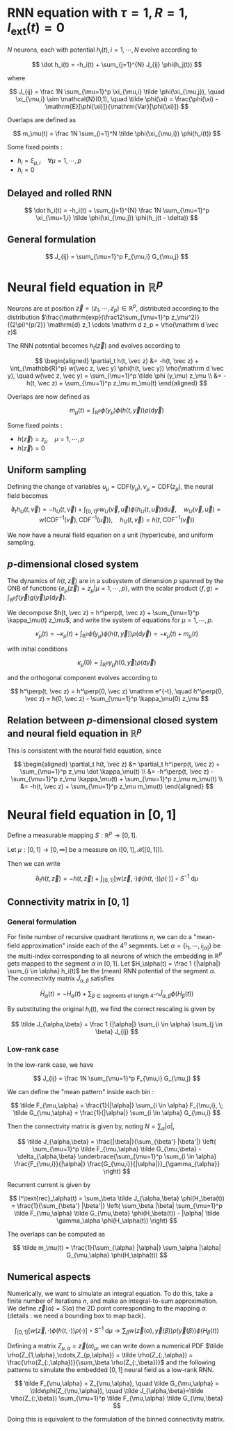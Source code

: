 # RNN equation with $\tau=1, R=1, I_\textrm {ext}(t) = 0$

$N$ neurons, each with potential $h_i(t), i = 1,\cdots, N$ evolve according to

$$
\dot h_i(t) = -h_i(t) + \sum_{j=1}^{N} J_{ij} \phi(h_j(t))
$$

where

$$
J_{ij} = \frac 1N \sum_{\mu=1}^p \xi_{\mu,i} \tilde \phi(\xi_{\mu,j}),
\quad
\xi_{\mu,i} \sim \mathcal{N}(0,1),
\quad
\tilde \phi(\xi) = \frac{\phi(\xi) - \mathrm{E}[\phi(\xi)]}{\mathrm{Var}[\phi(\xi)]}
$$

Overlaps are defined as

$$
m_\mu(t) = \frac 1N \sum_{i=1}^N \tilde \phi(\xi_{\mu,i}) \phi(h_i(t))
$$

Some fixed points :

- $h_i = \xi_{\mu,i} \quad \forall \mu = 1,\cdots,p$
- $h_i=0$

## Delayed and rolled RNN

$$
\dot h_i(t) = -h_i(t) + \sum_{j=1}^{N} \frac 1N \sum_{\mu=1}^p \xi_{\mu+1,i} \tilde \phi(\xi_{\mu,j}) \phi(h_j(t - \delta))
$$

## General formulation

$$
J_{ij} = \sum_{\mu=1}^p F_{\mu,i} G_{\mu,j}
$$

# Neural field equation in $\mathbb R^p$

Neurons are at position $\vec z = (z_1, \cdots, z_p) \in \mathbb{R}^p$, distributed according to the distribution $\frac{\mathrm{exp}(\frac12\sum_{\mu=1}^p z_\mu^2)}{(2\pi)^{p/2}} \mathrm{d} z_1 \cdots \mathrm d z_p = \rho(\mathrm d \vec z)$

The RNN potential becomes $h_t(\vec z)$ and evolves according to

$$
\begin{aligned}
\partial_t h(t, \vec z) &= -h(t, \vec z) + \int_{\mathbb{R}^p} w(\vec z, \vec y) \phi(h(t, \vec y)) \rho(\mathrm d \vec y),
\quad
w(\vec z, \vec y) = \sum_{\mu=1}^p \tilde \phi (y_\mu) z_\mu \\
&= -h(t, \vec z) + \sum_{\mu=1}^p z_\mu m_\mu(t)
\end{aligned}
$$

Overlaps are now defined as

$$
m_\mu(t) = \int_{\mathbb R^p} \tilde \phi(y_\mu) \phi(h(t,\vec y)) \rho(\mathrm d \vec y)
$$

Some fixed points :

- $h(\vec z) = z_\mu \quad \mu=1,\cdots,p$
- $h(\vec z) = 0$


## Uniform sampling

Defining the change of variables $u_\mu=\mathrm{CDF}(y_\mu), v_\mu=\mathrm{CDF}(z_\mu)$, the neural field becomes

$$
\partial_t h_U(t, \vec v) = -h_U(t, \vec v) + \int_{[0,1]^p} w_U(\vec v, \vec u) \phi(h_U(t, \vec u)) \mathrm d \vec u, \quad
w_U(\vec v, \vec u) = w(\mathrm{CDF}^{-1}(\vec v), \mathrm{CDF}^{-1}(\vec u)), \quad h_U(t, \vec v) = h(t, \mathrm{CDF}^{-1}(\vec v))
$$

We now have a neural field equation on a unit (hyper)cube, and uniform sampling.

## $p$-dimensional closed system

The dynamics of $h(t, \vec z)$ are in a subsystem of dimension $p$ spanned by the ONB of functions $\{e_\mu(\vec z) = z_\mu | \mu=1,\cdots,p\}$, with the scalar product $\langle f, g \rangle = \int_{\mathbb R^p} f(\vec y) g(\vec y) \rho(\mathrm d \vec y)$.

We decompose $h(t, \vec z) = h^\perp(t, \vec z) + \sum_{\mu=1}^p \kappa_\mu(t) z_\mu$, and write the system of equations for $\mu=1,\cdots,p$.

$$
\dot \kappa_\mu(t) = -\kappa_\mu(t) + \int_{\mathbb{R}^p} \tilde\phi(y_\mu) \phi(h(t, \vec y)) \rho(\mathrm d \vec y) = -\kappa_\mu(t) + m_\mu(t)
$$

with initial conditions

$$
\kappa_\mu(0) = \int_{\mathbb{R}^p} y_\mu h(0, \vec y) \rho(\mathrm d \vec y)
$$

and the orthogonal component evolves according to

$$
h^\perp(t, \vec z) = h^\perp(0, \vec z) \mathrm e^{-t},
\quad
h^\perp(0, \vec z) = h(0, \vec z) - \sum_{\mu=1}^p \kappa_\mu(0) z_\mu
$$

## Relation between $p$-dimensional closed system and neural field equation in $\mathbb R^p$

This is consistent with the neural field equation, since

$$
\begin{aligned}
\partial_t h(t, \vec z) &= \partial_t h^\perp(t, \vec z) + \sum_{\mu=1}^p z_\mu \dot \kappa_\mu(t) \\
&= -h^\perp(t, \vec z) - \sum_{\mu=1}^p z_\mu \kappa_\mu(t) + \sum_{\mu=1}^p z_\mu m_\mu(t) \\
&= -h(t, \vec z) + \sum_{\mu=1}^p z_\mu m_\mu(t)
\end{aligned}
$$

# Neural field equation in $[0,1]$

Define a measurable mapping $S : \mathbb{R}^p \rightarrow [0, 1]$.

Let $\mu : [0,1] \rightarrow [0, \infty]$ be a measure on $([0,1], \mathcal B([0,1]))$.

Then we can write

$$
\partial_t h(t, \vec z) = -h(t, \vec z) + \int_{[0,1]} [w(\vec z, \cdot) \phi(h(t, \cdot)) \rho(\cdot)] \circ S^{-1} \; \mathrm d \mu
$$

## Connectivity matrix in $[0,1]$

### General formulation

For finite number of recursive quadrant iterations $n$, we can do a "mean-field approximation" inside each of the $4^n$ segments. Let $\alpha = \{i_1,\cdots,i_{|\alpha|}\}$ be the multi-index corresponding to all neurons of which the embedding in $\mathbb R^p$ gets mapped to the segment $\alpha$ in $[0,1]$. Let $H_\alpha(t) = \frac 1 {|\alpha|} \sum_{i \in \alpha} h_i(t)$ be the (mean) RNN potential of the segment $\alpha$. The connectivity matrix $\tilde J_{\alpha,\beta}$ satisfies

$$
\dot H_\alpha(t) = -H_\alpha(t) + \sum_{\beta \in \text{segments of length } 4^{-n}} \tilde J_{\alpha,\beta} \phi(H_\beta(t))
$$

By substituting the original $h_i(t)$, we find the correct rescaling is given by

$$
\tilde J_{\alpha,\beta} = \frac 1 {|\alpha|} \sum_{i \in \alpha} \sum_{j \in \beta} J_{ij}
$$

### Low-rank case

In the low-rank case, we have

$$
J_{ij} = \frac 1N \sum_{\mu=1}^p F_{\mu,i} G_{\mu,j}
$$

We can define the "mean pattern" inside each bin :

$$
\tilde F_{\mu,\alpha} = \frac{1}{|\alpha|} \sum_{i \in \alpha} F_{\mu,i}, \; \tilde G_{\mu,\alpha} = \frac{1}{|\alpha|} \sum_{i \in \alpha} G_{\mu,i}
$$

Then the connectivity matrix is given by, noting $N = \sum_{\alpha} |\alpha|$,

$$
\tilde J_{\alpha,\beta} = \frac{|\beta|}{\sum_{\beta'} |\beta'|} \left( \sum_{\mu=1}^p \tilde F_{\mu,\alpha} \tilde G_{\mu,\beta} - \delta_{\alpha,\beta} \underbrace{\sum_{\mu=1}^p \sum_{i \in \alpha} \frac{F_{\mu,i}}{|\alpha|} \frac{G_{\mu,i}}{|\alpha|}}_{\gamma_{\alpha}} \right)
$$

Recurrent current is given by

$$
I^\text{rec}_\alpha(t) = \sum_\beta \tilde J_{\alpha,\beta} \phi(H_\beta(t)) = \frac{1}{\sum_{\beta'} |\beta'|} \left( \sum_\beta |\beta| \sum_{\mu=1}^p \tilde F_{\mu,\alpha} \tilde G_{\mu,\beta} \phi(H_\beta(t)) - |\alpha| \tilde \gamma_\alpha \phi(H_\alpha(t)) \right)
$$

The overlaps can be computed as

$$
\tilde m_\mu(t) = \frac{1}{\sum_{\alpha} |\alpha|} \sum_\alpha |\alpha| G_{\mu,\alpha} \phi(H_\alpha(t))
$$

## Numerical aspects

Numerically, we want to simulate an integral equation. To do this, take a finite number of iterations $n$, and make an integral-to-sum approximation. We define $\vec z(\alpha) = S(\alpha)$ the 2D point corresponding to the mapping $\alpha$. (details : we need a bounding box to map back).

$$
\int_{[0,1]} [w(\vec z, \cdot) \phi(h(t, \cdot)) \rho(\cdot)] \circ S^{-1} \; \mathrm d \mu \rightarrow \sum_{\beta} w(\vec z(\alpha), \vec y(\beta)) \rho(\vec y(\beta)) \phi(H_\beta(t))
$$

Defining a matrix $Z_{\mu,\alpha} = \vec z(\alpha)_\mu$, we can write down a numerical PDF $\tilde \rho(Z_{1,\alpha},\cdots,Z_{p,\alpha}) = \tilde \rho(Z_{:,\alpha}) = \frac{\rho(Z_{:,\alpha})}{\sum_\beta \rho(Z_{:,\beta})}$ and the following patterns to simulate the embedded $[0,1]$ neural field as a low-rank RNN.

$$
\tilde F_{\mu,\alpha} = Z_{\mu,\alpha}, \quad \tilde G_{\mu,\alpha} = \tilde\phi(Z_{\mu,\alpha}), \quad \tilde J_{\alpha,\beta}=\tilde \rho(Z_{:,\beta}) \sum_{\mu=1}^p \tilde F_{\mu,\alpha} \tilde G_{\mu,\beta}
$$

Doing this is equivalent to the formulation of the binned connectivity matrix.